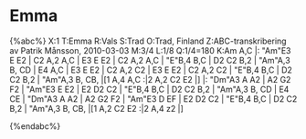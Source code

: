 # Emma

{%abc%}
X:1
T:Emma
R:Vals
S:Trad
O:Trad, Finland
Z:ABC-transkribering av Patrik Månsson, 2010-03-03
M:3/4
L:1/8
Q:1/4=180
K:Am
A,C |: "Am"E3 E E2 | C2 A,2 A,C | E3 E E2 | C2 A,2 A,C | "E"B,4 B,C |
D2 C2 B,2 | "Am"A,3 B, CD | E4 A,C | E3 E E2 | C2 A,2 C2 | E3 E E2 |
C2 A,2 C2 | "E"B,4 B,C | D2 C2 B,2 | "Am"A,3 B, CB, |[1 A,4 A,C :|2 A,2 C2 E2 |]
|: "Dm"A3 A A2 | A2 G2 F2 | "Am"E3 E E2 | E2 D2 C2 | "E"B,4 B,C | D2 C2 B,2 |
"Am"A,3 B, CD | E4 CE | "Dm"A3 A A2 | A2 G2 F2 | "Am"E3 D EF | E2 D2 C2 |
"E"B,4 B,C | D2 C2 B,2 | "Am"A,3 B, CB, |[1 A,2 C2 E2 :|2 A,4 z2 |]


{%endabc%}
